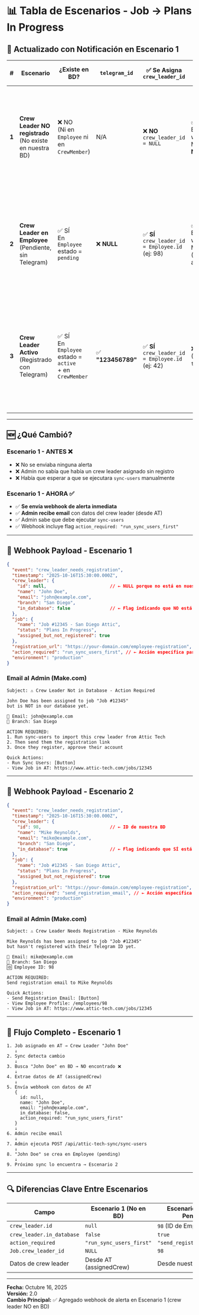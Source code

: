 # 📊 Tabla de Escenarios - Job → Plans In Progress

## 🎯 Actualizado con Notificación en Escenario 1

| # | Escenario | ¿Existe en BD? | `telegram_id` | ✅ Se Asigna `crew_leader_id` | 📧 Alerta de Registro (Webhook) | 📨 Notificación (Telegram) | `notification_sent` | 📝 Logs | Próximos Pasos |
|---|-----------|----------------|---------------|------------------------------|--------------------------------|---------------------------|-------------------|---------|----------------|
| **1** | **Crew Leader NO registrado**<br>(No existe en nuestra BD) | ❌ NO<br>(Ni en `Employee` ni en `CrewMember`) | N/A | ❌ **NO**<br>`crew_leader_id = NULL` | ✅ **SÍ** ⚠️<br>Envía webhook a Make.com<br>**NUEVO** | ❌ **NO** | `false` | `⚠️ Crew Leader "John Doe" NO encontrado en BD. Enviando alerta de registro...` | 1. **Admin recibe email**<br>2. Ejecutar `sync-users`<br>3. Se creará en `Employee` (pending)<br>4. Próximo sync lo detectará (Escenario 2) |
| **2** | **Crew Leader en Employee**<br>(Pendiente, sin Telegram) | ✅ SÍ<br>En `Employee`<br>estado = `pending` | ❌ **NULL** | ✅ **SÍ**<br>`crew_leader_id = Employee.id` (ej: 98) | ✅ **SÍ**<br>Envía webhook a Make.com<br>(Email al admin) | ❌ **NO**<br>(No tiene `telegram_id`) | `true`<br>(para evitar duplicados) | `✅ Crew Leader encontrado en Employee (pendiente): Mike Reynolds`<br>`🔔 Escenario 1/2: Crew Leader asignado`<br>`⚠️ Crew Leader no tiene telegram_id. Enviando alerta...` | 1. Admin recibe email vía Make.com<br>2. Admin contacta a Mike<br>3. Mike se registra y captura `telegram_id`<br>4. Se aprueba → pasa a Escenario 3 |
| **3** | **Crew Leader Activo**<br>(Registrado con Telegram) | ✅ SÍ<br>En `Employee`<br>estado = `active`<br>+ en `CrewMember` | ✅ **"123456789"** | ✅ **SÍ**<br>`crew_leader_id = Employee.id` (ej: 42) | ❌ **NO**<br>(Ya tiene `telegram_id`) | ✅ **SÍ**<br>Sistema existente la envía<br>(cada 15 min) | `true` | `✅ Crew Leader encontrado en CrewMember: John Smith`<br>`🔔 Escenario 1/2: Crew Leader asignado`<br>`📨 Notificación generada para Crew Leader` | 1. Notificación entra en cola<br>2. Sistema de 15 min la procesa<br>3. Crew Leader recibe mensaje en Telegram<br>4. Ve detalles del job |

---

## 🆕 ¿Qué Cambió?

### Escenario 1 - ANTES ❌
- ❌ No se enviaba ninguna alerta
- ❌ Admin no sabía que había un crew leader asignado sin registro
- ❌ Había que esperar a que se ejecutara `sync-users` manualmente

### Escenario 1 - AHORA ✅
- ✅ **Se envía webhook de alerta inmediata**
- ✅ **Admin recibe email** con datos del crew leader (desde AT)
- ✅ Admin sabe que debe ejecutar `sync-users`
- ✅ Webhook incluye flag `action_required: "run_sync_users_first"`

---

## 📨 Webhook Payload - Escenario 1

```json
{
  "event": "crew_leader_needs_registration",
  "timestamp": "2025-10-16T15:30:00.000Z",
  "crew_leader": {
    "id": null,                        // ← NULL porque no está en nuestra BD
    "name": "John Doe",
    "email": "john@example.com",
    "branch": "San Diego",
    "in_database": false               // ← Flag indicando que NO está en BD
  },
  "job": {
    "name": "Job #12345 - San Diego Attic",
    "status": "Plans In Progress",
    "assigned_but_not_registered": true
  },
  "registration_url": "https://your-domain.com/employee-registration",
  "action_required": "run_sync_users_first", // ← Acción específica para este caso
  "environment": "production"
}
```

### Email al Admin (Make.com)

```
Subject: ⚠️ Crew Leader Not in Database - Action Required

John Doe has been assigned to job "Job #12345"
but is NOT in our database yet.

📧 Email: john@example.com
🏢 Branch: San Diego

ACTION REQUIRED:
1. Run sync-users to import this crew leader from Attic Tech
2. Then send them the registration link
3. Once they register, approve their account

Quick Actions:
- Run Sync Users: [Button]
- View Job in AT: https://www.attic-tech.com/jobs/12345
```

---

## 📨 Webhook Payload - Escenario 2

```json
{
  "event": "crew_leader_needs_registration",
  "timestamp": "2025-10-16T15:30:00.000Z",
  "crew_leader": {
    "id": 98,                          // ← ID de nuestra BD
    "name": "Mike Reynolds",
    "email": "mike@example.com",
    "branch": "San Diego",
    "in_database": true                // ← Flag indicando que SÍ está en BD
  },
  "job": {
    "name": "Job #12345 - San Diego Attic",
    "status": "Plans In Progress",
    "assigned_but_not_registered": true
  },
  "registration_url": "https://your-domain.com/employee-registration",
  "action_required": "send_registration_email", // ← Acción específica para este caso
  "environment": "production"
}
```

### Email al Admin (Make.com)

```
Subject: ⚠️ Crew Leader Needs Registration - Mike Reynolds

Mike Reynolds has been assigned to job "Job #12345"
but hasn't registered with their Telegram ID yet.

📧 Email: mike@example.com
🏢 Branch: San Diego
🆔 Employee ID: 98

ACTION REQUIRED:
Send registration email to Mike Reynolds

Quick Actions:
- Send Registration Email: [Button]
- View Employee Profile: /employees/98
- View Job in AT: https://www.attic-tech.com/jobs/12345
```

---

## 🔄 Flujo Completo - Escenario 1

```
1. Job asignado en AT → Crew Leader "John Doe"
   ↓
2. Sync detecta cambio
   ↓
3. Busca "John Doe" en BD → NO encontrado ❌
   ↓
4. Extrae datos de AT (assignedCrew)
   ↓
5. Envía webhook con datos de AT
   {
     id: null,
     name: "John Doe",
     email: "john@example.com",
     in_database: false,
     action_required: "run_sync_users_first"
   }
   ↓
6. Admin recibe email
   ↓
7. Admin ejecuta POST /api/attic-tech-sync/sync-users
   ↓
8. "John Doe" se crea en Employee (pending)
   ↓
9. Próximo sync lo encuentra → Escenario 2
```

---

## 🔍 Diferencias Clave Entre Escenarios

| Campo | Escenario 1 (No en BD) | Escenario 2 (En BD, Pending) |
|-------|----------------------|------------------------------|
| `crew_leader.id` | `null` | `98` (ID de Employee) |
| `crew_leader.in_database` | `false` | `true` |
| `action_required` | `"run_sync_users_first"` | `"send_registration_email"` |
| `Job.crew_leader_id` | `NULL` | `98` |
| Datos de crew leader | Desde AT (assignedCrew) | Desde nuestra BD |

---

**Fecha:** Octubre 16, 2025  
**Versión:** 2.0  
**Cambio Principal:** ✅ Agregado webhook de alerta en Escenario 1 (crew leader NO en BD)


